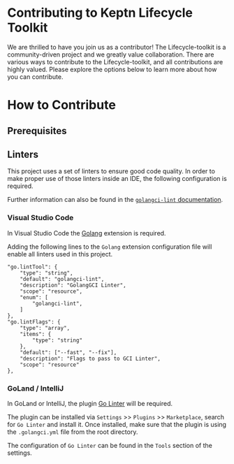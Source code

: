 # Contributing to Keptn Lifecycle Toolkit

We are thrilled to have you join us as a contributor! The Lifecycle-toolkit is a community-driven project and we greatly value collaboration. There are various ways to contribute to the Lifecycle-toolkit, and all contributions are highly valued. Please explore the options below to learn more about how you can contribute.

# How to Contribute
## Prerequisites
## Linters

This project uses a set of linters to ensure good code quality.
In order to make proper use of those linters inside an IDE, the following configuration is required.

Further information can also be found in the [`golangci-lint` documentation](https://golangci-lint.run/usage/integrations/).

### Visual Studio Code

In Visual Studio Code the [Golang](https://marketplace.visualstudio.com/items?itemName=aldijav.golangwithdidi) extension is required.

Adding the following lines to the `Golang` extension configuration file will enable all linters used in this project.

```
"go.lintTool": {
	"type": "string",
	"default": "golangci-lint",
	"description": "GolangGCI Linter",
	"scope": "resource",
	"enum": [
		"golangci-lint",
	]
},
"go.lintFlags": {
	"type": "array",
	"items": {
		"type": "string"
	},
	"default": ["--fast", "--fix"],
	"description": "Flags to pass to GCI Linter",
	"scope": "resource"
},
```

### GoLand / IntelliJ

In GoLand or IntelliJ, the plugin [Go Linter](https://plugins.jetbrains.com/plugin/12496-go-linter) will be required.

The plugin can be installed via `Settings` >> `Plugins` >> `Marketplace`, search for `Go Linter` and install it.
Once installed, make sure that the plugin is using the `.golangci.yml` file from the root directory.

The configuration of `Go Linter` can be found in the `Tools` section of the settings.
